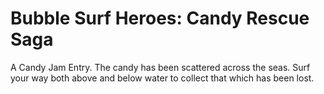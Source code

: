 Bubble Surf Heroes: Candy Rescue Saga
=====================================

A Candy Jam Entry. The candy has been scattered across the seas. Surf your way both above and below water to collect that which has been lost.